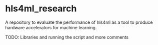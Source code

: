 # hls4ml_research
A repository to evaluate the performance of hls4ml as a tool to produce hardware accelerators for machine learning.

TODO: Libraries and running the script and more comments
